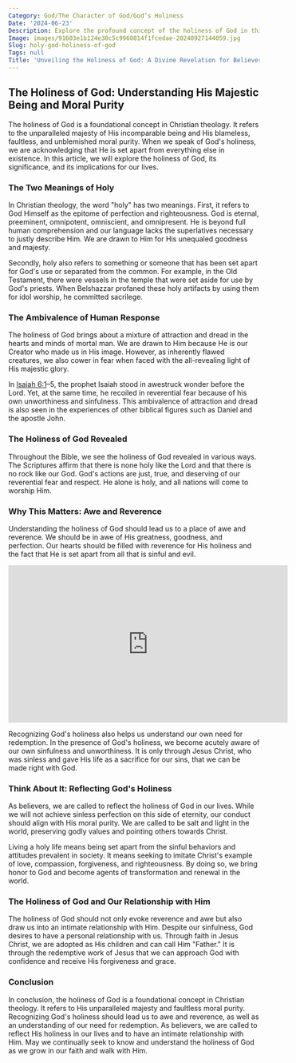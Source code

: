 ```yaml
---
Category: God/The Character of God/God’s Holiness
Date: '2024-06-23'
Description: Explore the profound concept of the holiness of God in this enlightening article. Delve into the awe-inspiring nature of the divine and its significance in theology.
Image: images/91603e1b124e30c5c9960814f1fcedae-20240927144059.jpg
Slug: holy-god-holiness-of-god
Tags: null
Title: 'Unveiling the Holiness of God: A Divine Revelation for Believers'
---
```


## The Holiness of God: Understanding His Majestic Being and Moral Purity

The holiness of God is a foundational concept in Christian theology. It refers to the unparalleled majesty of His incomparable being and His blameless, faultless, and unblemished moral purity. When we speak of God's holiness, we are acknowledging that He is set apart from everything else in existence. In this article, we will explore the holiness of God, its significance, and its implications for our lives.

### **The Two Meanings of Holy**

In Christian theology, the word "holy" has two meanings. First, it refers to God Himself as the epitome of perfection and righteousness. God is eternal, preeminent, omnipotent, omniscient, and omnipresent. He is beyond full human comprehension and our language lacks the superlatives necessary to justly describe Him. We are drawn to Him for His unequaled goodness and majesty.

Secondly, holy also refers to something or someone that has been set apart for God's use or separated from the common. For example, in the Old Testament, there were vessels in the temple that were set aside for use by God's priests. When Belshazzar profaned these holy artifacts by using them for idol worship, he committed sacrilege.

### **The Ambivalence of Human Response**

The holiness of God brings about a mixture of attraction and dread in the hearts and minds of mortal man. We are drawn to Him because He is our Creator who made us in His image. However, as inherently flawed creatures, we also cower in fear when faced with the all-revealing light of His majestic glory.

In [Isaiah 6:1](https://www.bibleref.com/Isaiah/6/Isaiah-6-1.html)–5, the prophet Isaiah stood in awestruck wonder before the Lord. Yet, at the same time, he recoiled in reverential fear because of his own unworthiness and sinfulness. This ambivalence of attraction and dread is also seen in the experiences of other biblical figures such as Daniel and the apostle John.

### **The Holiness of God Revealed**

Throughout the Bible, we see the holiness of God revealed in various ways. The Scriptures affirm that there is none holy like the Lord and that there is no rock like our God. God's actions are just, true, and deserving of our reverential fear and respect. He alone is holy, and all nations will come to worship Him.

### **Why This Matters: Awe and Reverence**

Understanding the holiness of God should lead us to a place of awe and reverence. We should be in awe of His greatness, goodness, and perfection. Our hearts should be filled with reverence for His holiness and the fact that He is set apart from all that is sinful and evil.


<iframe width="560" height="315" src="https://www.youtube.com/embed/1GDph15KeII" frameborder="0" allow="autoplay; encrypted-media" allowfullscreen></iframe>


Recognizing God's holiness also helps us understand our own need for redemption. In the presence of God's holiness, we become acutely aware of our own sinfulness and unworthiness. It is only through Jesus Christ, who was sinless and gave His life as a sacrifice for our sins, that we can be made right with God.

### **Think About It: Reflecting God's Holiness**

As believers, we are called to reflect the holiness of God in our lives. While we will not achieve sinless perfection on this side of eternity, our conduct should align with His moral purity. We are called to be salt and light in the world, preserving godly values and pointing others towards Christ.

Living a holy life means being set apart from the sinful behaviors and attitudes prevalent in society. It means seeking to imitate Christ's example of love, compassion, forgiveness, and righteousness. By doing so, we bring honor to God and become agents of transformation and renewal in the world.

### **The Holiness of God and Our Relationship with Him**

The holiness of God should not only evoke reverence and awe but also draw us into an intimate relationship with Him. Despite our sinfulness, God desires to have a personal relationship with us. Through faith in Jesus Christ, we are adopted as His children and can call Him "Father." It is through the redemptive work of Jesus that we can approach God with confidence and receive His forgiveness and grace.

### **Conclusion**

In conclusion, the holiness of God is a foundational concept in Christian theology. It refers to His unparalleled majesty and faultless moral purity. Recognizing God's holiness should lead us to awe and reverence, as well as an understanding of our need for redemption. As believers, we are called to reflect His holiness in our lives and to have an intimate relationship with Him. May we continually seek to know and understand the holiness of God as we grow in our faith and walk with Him.